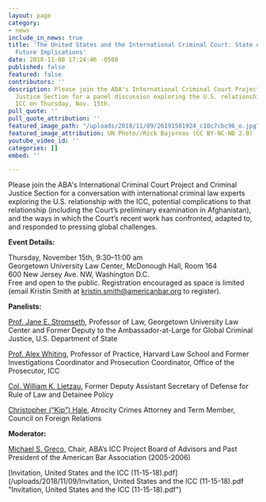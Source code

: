 ```yaml
---
layout: page
category:
- news
include_in_news: true
title: 'The United States and the International Criminal Court: State of Play and
  Future Implications'
date: 2018-11-08 17:24:46 -0500
published: false
featured: false
contributors: ''
description: Please join the ABA's International Criminal Court Project and Criminal
  Justice Section for a panel discussion exploring the U.S. relationship with the
  ICC on Thursday, Nov. 15th.
pull_quote: ''
pull_quote_attribution: ''
featured_image_path: "/uploads/2018/11/09/26191581924_c10c7cbc96_o.jpg"
featured_image_attribution: UN Photo//Rick Bajornas (CC BY-NC-ND 2.0)
youtube_video_id: ''
categories: []
embed: ''

---
```

Please join the ABA's International Criminal Court Project and Criminal Justice Section for a conversation with international criminal law experts exploring the U.S. relationship with the ICC, potential complications to that relationship (including the Court’s preliminary examination in Afghanistan), and the ways in which the Court’s recent work has confronted, adapted to, and responded to pressing global challenges.

**Event Details:**

Thursday, November 15th, 9:30–11:00 am  
Georgetown University Law Center, McDonough Hall, Room 164  
600 New Jersey Ave. NW, Washington D.C.  
Free and open to the public. Registration encouraged as space is limited (email Kristin Smith at [kristin.smith@americanbar.org]() to register).

**Panelists:**

[Prof. Jane E. Stromseth](https://www.law.georgetown.edu/faculty/jane-e-stromseth/), Professor of Law, Georgetown University Law Center and Former Deputy to the Ambassador-at-Large for Global Criminal Justice, U.S. Department of State

[Prof. Alex Whiting](https://hls.harvard.edu/faculty/directory/10953/Whiting), Professor of Practice, Harvard Law School and Former Investigations Coordinator and Prosecution Coordinator, Office of the Prosecutor, ICC

[Col. William K. Lietzau](https://www.aba-icc.org/board-of-advisors/colonel-william-k-lietzau/), Former Deputy Assistant Secretary of Defense for Rule of Law and Detainee Policy

[Christopher (“Kip”) Hale](https://www.aba-icc.org/board-of-advisors/christopher-kip-hale/), Atrocity Crimes Attorney and Term Member, Council on Foreign Relations

**Moderator:**

[Michael S. Greco](https://www.aba-icc.org/board-of-advisors/michael-s-greco/), Chair, ABA’s ICC Project Board of Advisors and Past President of the American Bar Association (2005-2006)

[Invitation, United States and the ICC (11-15-18).pdf](/uploads/2018/11/09/Invitation, United States and the ICC (11-15-18).pdf "Invitation, United States and the ICC (11-15-18).pdf")